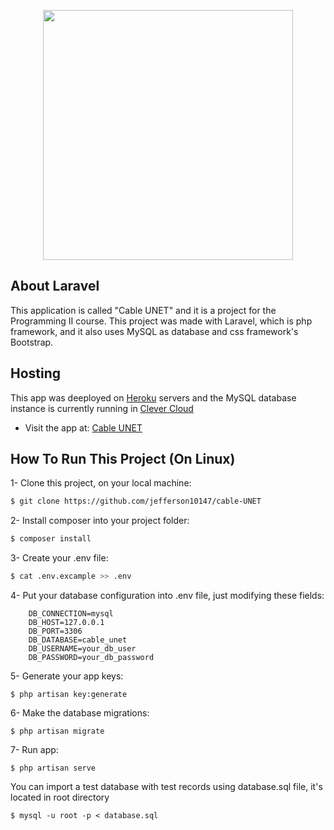 <p align="center"><a href="https://laravel.com" target="_blank"><img src="https://raw.githubusercontent.com/laravel/art/master/logo-lockup/5%20SVG/2%20CMYK/1%20Full%20Color/laravel-logolockup-cmyk-red.svg" width="400"></a></p>

## About Laravel

This application is called "Cable UNET" and it is a project for the Programming II course. This project was made with
Laravel, which is php framework, and it also uses MySQL as database and css framework's Bootstrap. 

## Hosting

This app was deeployed on [Heroku](https://www.heroku.com/) servers and the MySQL database instance is currently running in [Clever Cloud](https://www.clever-cloud.com)

* Visit the app at: [Cable UNET](http://cable-unet.herokuapp.com/)

## How To Run This Project (On Linux)

1- Clone this project, on your local machine:
```bash
$ git clone https://github.com/jefferson10147/cable-UNET
```

2- Install composer into your project folder:
```bash
$ composer install 
```

3- Create your .env file:
```bash
$ cat .env.excample >> .env

```

4- Put your database configuration into .env file, just modifying these fields:
```
    DB_CONNECTION=mysql
    DB_HOST=127.0.0.1
    DB_PORT=3306
    DB_DATABASE=cable_unet
    DB_USERNAME=your_db_user
    DB_PASSWORD=your_db_password
```

5- Generate your app keys:
```
$ php artisan key:generate
```

6- Make the database migrations:
```
$ php artisan migrate
```

7- Run app:
```
$ php artisan serve
```

You can import a test database with test records using database.sql file, it's located in root directory
```
$ mysql -u root -p < database.sql
```

